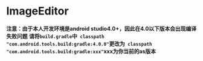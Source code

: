 # ImageEditor
**注意：由于本人开发环境是android studio4.0+，因此在4.0以下版本会出现编译失败问题**
**请将`build.gradle`中` classpath "com.android.tools.build:gradle:4.0.0"`更改为` classpath "com.android.tools.build:gradle:xxx"`xxx为你当前的as版本**
